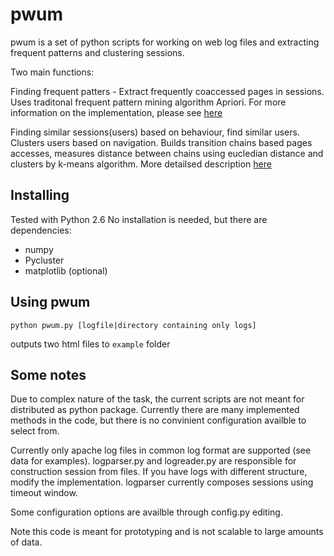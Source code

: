 pwum
=============

pwum is a set of python scripts for working on web log files and extracting frequent patterns and clustering sessions. 

Two main functions:

Finding frequent patters - Extract frequently coaccessed pages in sessions. Uses traditonal frequent pattern mining algorithm Apriori. For more information on the implementation, please see [here](http://riivo.net/wp-content/uploads/2011/03/report-pattern-mining-web-logs.pdf)

Finding similar sessions(users)  based on behaviour, find similar users. Clusters users based on navigation. Builds transition chains based pages accesses, measures distance between chains using eucledian distance and clusters by k-means algorithm.
More detailsed description [here](http://riivo.net/wp-content/uploads/2011/03/poster-clustering-web-users.pdf)




Installing
-----------
Tested with Python 2.6
No installation is needed, but there are dependencies:

* numpy
* Pycluster
* matplotlib (optional)


Using pwum
-----------

    python pwum.py [logfile|directory containing only logs]

outputs two html files to `example` folder 




## Some notes
Due to complex nature of the task, the current scripts are not meant for distributed as python package. Currently there are many implemented methods in the code, but there is no convinient configuration availble to select from.

Currently only apache log files in common log format are supported (see data for examples).
logparser.py and logreader.py are responsible for construction session from files. If you have logs with different structure, modify the implementation. logparser currently composes sessions using timeout window.

Some configuration options are availble through config.py editing.

Note this code is meant for prototyping and is not scalable to large amounts of data.



